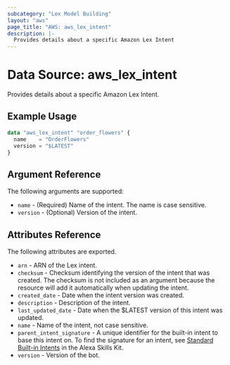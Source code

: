 ```yaml
---
subcategory: "Lex Model Building"
layout: "aws"
page_title: "AWS: aws_lex_intent"
description: |-
  Provides details about a specific Amazon Lex Intent
---
```


# Data Source: aws_lex_intent

Provides details about a specific Amazon Lex Intent.

## Example Usage

```terraform
data "aws_lex_intent" "order_flowers" {
  name    = "OrderFlowers"
  version = "$LATEST"
}
```

## Argument Reference

The following arguments are supported:

* `name` - (Required) Name of the intent. The name is case sensitive.
* `version` - (Optional) Version of the intent.

## Attributes Reference

The following attributes are exported.

* `arn` - ARN of the Lex intent.
* `checksum` - Checksum identifying the version of the intent that was created. The checksum is not
included as an argument because the resource will add it automatically when updating the intent.
* `created_date` - Date when the intent version was created.
* `description` - Description of the intent.
* `last_updated_date` - Date when the $LATEST version of this intent was updated.
* `name` - Name of the intent, not case sensitive.
* `parent_intent_signature` - A unique identifier for the built-in intent to base this
intent on. To find the signature for an intent, see
[Standard Built-in Intents](https://developer.amazon.com/public/solutions/alexa/alexa-skills-kit/docs/built-in-intent-ref/standard-intents)
in the Alexa Skills Kit.
* `version` - Version of the bot.
